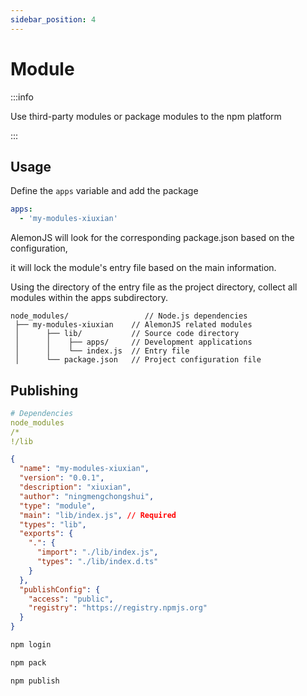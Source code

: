 ```yaml
---
sidebar_position: 4
---
```


# Module

:::info

Use third-party modules or package modules to the npm platform

:::

## Usage

Define the `apps` variable and add the package

```yaml title="alemon.config.yaml"
apps:
  - 'my-modules-xiuxian'
```

AlemonJS will look for the corresponding package.json based on the configuration,

it will lock the module's entry file based on the main information.

Using the directory of the entry file as the project directory, collect all modules within the apps subdirectory.

```shell title="大致的目录结构"
node_modules/                 // Node.js dependencies
 ├── my-modules-xiuxian    // AlemonJS related modules
 │      ├── lib/           // Source code directory
 │      │    ├── apps/     // Development applications
 │      │    └── index.js  // Entry file
 │      └── package.json   // Project configuration file
```

## Publishing

```yaml title=".npmignore"
# Dependencies
node_modules
/*
!/lib
```

```json title="package.json"
{
  "name": "my-modules-xiuxian",
  "version": "0.0.1",
  "description": "xiuxian",
  "author": "ningmengchongshui",
  "type": "module",
  "main": "lib/index.js", // Required
  "types": "lib",
  "exports": {
    ".": {
      "import": "./lib/index.js",
      "types": "./lib/index.d.ts"
    }
  },
  "publishConfig": {
    "access": "public",
    "registry": "https://registry.npmjs.org"
  }
}
```

```sh title="login"
npm login
```

```sh title="pack"
npm pack
```

```sh title="publish"
npm publish
```
